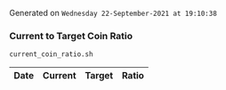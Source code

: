 Generated on `Wednesday 22-September-2021 at 19:10:38`

### Current to Target Coin Ratio
`current_coin_ratio.sh`

Date|Current|Target|Ratio
---|---|---|---
